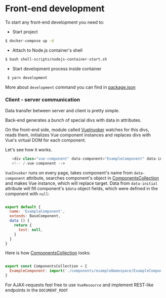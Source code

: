 # Front-end development

To start any front-end development you need to:

* Start project
```bash
$ docker-compose up -d
``` 
* Attach to Node.js container's shell
```bash
$ bash shell-scripts/nodejs-container-start.sh
``` 
* Start development process inside container
```bash
 $ yarn development
``` 


More about `development` command you can find in [package.json](./../package.json)

### Client - server communication

Data transfer between server and client is pretty simple.

Back-end generates a bunch of special divs with data in attributes.

On the front-end side, module called [VueInvoker](./../local/assets/source/vue/VueInvoker.js) watches for this divs, reads them, initializes Vue component instances
 and replaces divs with Vue's virtual DOM for each component. 
 
Let's see how it works.
 
 ```php
    <div class="vue-component" data-component="ExampleComponent" data-initial='"{"test":"value"}"'></div>
    <!-- /.vue-component -->
 ```

`VueInvoker` runs on every page, takes component's name from `data-component` attribute, searches component's object in [ComponentsCollection](./../local/assets/source/vue/ComponentsCollection.js) and makes Vue instance, which will replace target. Data from `data-initial` attribute will fill component's `$data` object fields, which were defined in the component with `null`:

```js

export default {
  name: 'ExampleComponent',
  extends: BaseComponent,
  data () {
    return {
      test: null,
    }
  }
}
```

Here is how [ComponentsCollection](./../local/assets/source/vue/ComponentsCollection.js) looks:

```js

export const ComponentsCollection = {
  ExampleComponent: import('./components/exampleNamespace/ExampleComponent/component.vue' /* webpackChunkName: "Example" */),
}
```

For AJAX-requests feel free to use `VueResource` and implement REST-like endpoints in the `DOCUMENT_ROOT`
